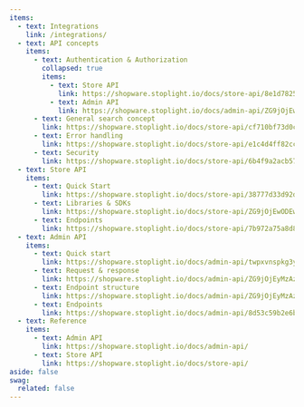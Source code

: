 ```yaml
---
items:
  - text: Integrations
    link: /integrations/
  - text: API concepts
    items:
      - text: Authentication & Authorization
        collapsed: true
        items:
          - text: Store API    
            link: https://shopware.stoplight.io/docs/store-api/8e1d78252fa6f-authentication-and-authorisation
          - text: Admin API   
            link: https://shopware.stoplight.io/docs/admin-api/ZG9jOjEwODA3NjQx-authentication
      - text: General search concept
        link: https://shopware.stoplight.io/docs/store-api/cf710bf73d0cd-search-queries
      - text: Error handling
        link: https://shopware.stoplight.io/docs/store-api/e1c4d4ff82cc4-error-handling
      - text: Security
        link: https://shopware.stoplight.io/docs/store-api/6b4f9a2acb576-security
  - text: Store API
    items:
      - text: Quick Start
        link: https://shopware.stoplight.io/docs/store-api/38777d33d92dc-quick-start-guide
      - text: Libraries & SDKs
        link: https://shopware.stoplight.io/docs/store-api/ZG9jOjEwODEwMjI1-javascript-sd-ks
      - text: Endpoints
        link: https://shopware.stoplight.io/docs/store-api/7b972a75a8d8d-shopware-store-api
  - text: Admin API
    items:
      - text: Quick start
        link: https://shopware.stoplight.io/docs/admin-api/twpxvnspkg3yu-quick-start-guide
      - text: Request & response
        link: https://shopware.stoplight.io/docs/admin-api/ZG9jOjEyMzAzNDU1-request-and-response-structure
      - text: Endpoint structure
        link: https://shopware.stoplight.io/docs/admin-api/ZG9jOjEyMzAzNDU1-request-and-response-structure
      - text: Endpoints
        link: https://shopware.stoplight.io/docs/admin-api/8d53c59b2e6bc-shopware-admin-api      
  - text: Reference
    items:
      - text: Admin API
        link: https://shopware.stoplight.io/docs/admin-api/
      - text: Store API
        link: https://shopware.stoplight.io/docs/store-api/
aside: false
swag:
  related: false
---
```


<SwagLanding image="/landing/themes.png">
    <template #title>Automate, integrate & connect</template>
    <template #description>
        Shopware offers an extensive Admin API that allows for way more than just reading and writing data. Learn how to make the most of it and build integrations, connectors or imports.
    </template>
    <template #ctas>
        <PageRef page="/docs/concepts/api/" title="Kick start here and explore" sub="Dive into the basics of authentication, privileges, reading and writing data, working with errors." />
    </template>
    <template #exposed>
        <SwagLandingCardList>
            <template #title>Starter guides</template>
            <template #description>
                Here is a handful of tutorials to follow along that make you familiar with some of our concepts:
            </template>
            <template #cards>
                <SwagLandingCard page="/docs/guides/integrations-api/general-concepts/search-criteria">
                    <template #title>Criteria concept</template>
                    <template #sub>Understand the search criteria, a powerful concept to read, filter and aggregate data through the Admin API.</template>
                </SwagLandingCard>
                <SwagLandingCard page="https://shopware.stoplight.io/docs/admin-api/fdd24cc76f22d-order-overview">
                    <template #title>Automate processes</template>
                    <template #sub>Transition order or payment states, send out emails, clear caches - automation can make life a lot easier - and more efficient.</template>
                </SwagLandingCard>
                <SwagLandingCard page="https://shopware.stoplight.io/docs/admin-api/faf8f8e4e13a0-bulk-payloads">
                    <template #title>Bulk operations</template>
                    <template #sub>Perform multiple write operations like creating, updating and deleting simultaneously.</template>
                </SwagLandingCard>
            </template>
        </SwagLandingCardList>
    </template>
</SwagLanding>